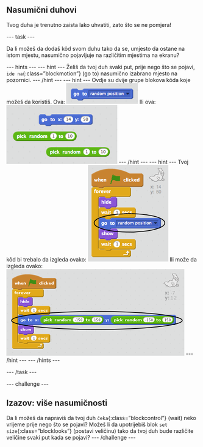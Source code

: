 ## Nasumični duhovi

Tvog duha je trenutno zaista lako uhvatiti, zato što se ne pomjera!

--- task ---

Da li možeš da dodaš kôd svom duhu tako da se, umjesto da ostane na istom mjestu, nasumično pojavljuje na različitim mjestima na ekranu?

--- hints --- --- hint --- Želiš da tvoj duh svaki put, prije nego što se pojavi, `ide na`{:class=”blockmotion”} (go to) nasumično izabrano mjesto na pozornici. --- /hint --- --- hint --- Ovdje su dvije grupe blokova kôda koje možeš da koristiš. Ova: ![screenshot](images/ghost-random-blocks-1.png) Ili ova: ![screenshot](images/ghost-random-blocks-2.png) --- /hint --- --- hint --- Tvoj kôd bi trebalo da izgleda ovako: ![screenshot](images/ghost-random-code-1.png) Ili može da izgleda ovako: ![screenshot](images/ghost-random-code-2.png) --- /hint --- --- /hints ---

--- /task ---

--- challenge ---

## Izazov: više nasumičnosti

Da li možeš da napraviš da tvoj duh `čeka`{:class=”blockcontrol”} (wait) neko vrijeme prije nego što se pojavi? Možeš li da upotrijebiš blok `set size`{:class=”blocklooks”} (postavi veličinu) tako da tvoj duh bude različite veličine svaki put kada se pojavi? --- /challenge ---